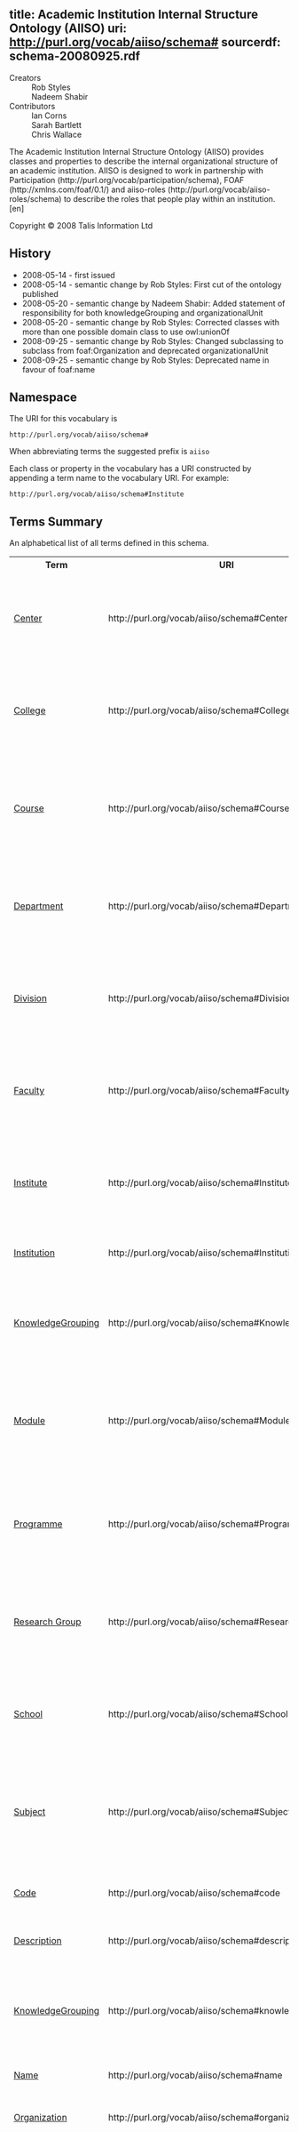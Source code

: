 title: Academic Institution Internal Structure Ontology (AIISO)
uri: http://purl.org/vocab/aiiso/schema#
sourcerdf: schema-20080925.rdf
----
<dl class="doc-info"><dt>Creators</dt><dd><div class="lit">Rob Styles</div></dd><dd><div class="lit">Nadeem Shabir</div></dd><dt>Contributors</dt><dd><div class="lit">Ian Corns</div></dd><dd><div class="lit">Sarah Bartlett</div></dd><dd><div class="lit">Chris Wallace</div></dd></dl><div class="lit">
			The Academic Institution Internal Structure Ontology (AIISO) provides classes and properties to describe the internal organizational structure of an academic institution. AIISO is designed to work in partnership with Participation (http://purl.org/vocab/participation/schema), FOAF (http://xmlns.com/foaf/0.1/) and aiiso-roles (http://purl.org/vocab/aiiso-roles/schema) to describe the roles that people play within an institution.
	<span class="lang">[en]</span></div><p>Copyright © 2008 Talis Information Ltd<p>
<h2 id="sec-history">History</h2>
<ul><li>2008-05-14 - first issued</li><li>2008-05-14 - semantic change by Rob Styles: First cut of the ontology published</li><li>2008-05-20 - semantic change by Nadeem Shabir: Added statement of responsibility for both knowledgeGrouping and organizationalUnit</li><li>2008-05-20 - semantic change by Rob Styles: Corrected classes with more than one possible domain class to use owl:unionOf</li><li>2008-09-25 - semantic change by Rob Styles: Changed subclassing to subclass from foaf:Organization and deprecated organizationalUnit</li><li>2008-09-25 - semantic change by Rob Styles: Deprecated name in favour of foaf:name</li></ul>
<h2 id="sec-namespace">Namespace</h2>
<p>The URI for this vocabulary is</p><pre><code>http://purl.org/vocab/aiiso/schema#</code></pre>
<p>When abbreviating terms the suggested prefix is <code>aiiso</code></p>
<p>Each class or property in the vocabulary has a URI constructed by appending a term name to the vocabulary URI. For example:</p><pre><code>http://purl.org/vocab/aiiso/schema#Institute</code></pre>

<h2 id="sec-summary">Terms Summary</h2>
<p>An alphabetical list of all terms defined in this schema.</p><table><tr><th>Term</th><th>URI</th><th>Description</th></tr>
<tr><td><a href="#Center">Center</a></td><td nowrap="nowrap">http://purl.org/vocab/aiiso/schema#Center</td></td><td>A Center is a group of people recognised by an organization as forming a cohesive group referred to by the organization as a center</td></tr>
<tr><td><a href="#College">College</a></td><td nowrap="nowrap">http://purl.org/vocab/aiiso/schema#College</td></td><td>A College is a group of people recognised by an organization as forming a cohesive group referred to by the organization as a college</td></tr>
<tr><td><a href="#Course">Course</a></td><td nowrap="nowrap">http://purl.org/vocab/aiiso/schema#Course</td></td><td>A Course is a KnowledgeGrouping that represents a cohesive collection of educational material referred to by the owning organization as a course</td></tr>
<tr><td><a href="#Department">Department</a></td><td nowrap="nowrap">http://purl.org/vocab/aiiso/schema#Department</td></td><td>A Department is a group of people recognised by an organization as forming a cohesive group referred to by the organization as a department</td></tr>
<tr><td><a href="#Division">Division</a></td><td nowrap="nowrap">http://purl.org/vocab/aiiso/schema#Division</td></td><td>A Division is a group of people recognised by an organization as forming a cohesive group referred to by the organization as a division</td></tr>
<tr><td><a href="#Faculty">Faculty</a></td><td nowrap="nowrap">http://purl.org/vocab/aiiso/schema#Faculty</td></td><td>A Faculty is a group of people recognised by an organization as forming a cohesive group referred to by the organization as a faculty</td></tr>
<tr><td><a href="#Institute">Institute</a></td><td nowrap="nowrap">http://purl.org/vocab/aiiso/schema#Institute</td></td><td>An Institute is a group of people recognised by an organization as forming a cohesive group referred to by the organization as an institute</td></tr>
<tr><td><a href="#Institution">Institution</a></td><td nowrap="nowrap">http://purl.org/vocab/aiiso/schema#Institution</td></td><td>An Institution is the upper most level of an academic institution</td></tr>
<tr><td><a href="#KnowledgeGrouping">KnowledgeGrouping</a></td><td nowrap="nowrap">http://purl.org/vocab/aiiso/schema#KnowledgeGrouping</td></td><td>A KnowledgeGrouping represents a collection of resources, learning objectives, timetables, and other materials</td></tr>
<tr><td><a href="#Module">Module</a></td><td nowrap="nowrap">http://purl.org/vocab/aiiso/schema#Module</td></td><td>A Module is a KnowledgeGrouping that represents a cohesive collection of educational material referred to by the owning organization as a module</td></tr>
<tr><td><a href="#Programme">Programme</a></td><td nowrap="nowrap">http://purl.org/vocab/aiiso/schema#Programme</td></td><td>A Programme is a KnowledgeGrouping that represents a cohesive collection of educational material referred to by the owning organization as a programme</td></tr>
<tr><td><a href="#ResearchGroup">Research Group</a></td><td nowrap="nowrap">http://purl.org/vocab/aiiso/schema#ResearchGroup</td></td><td>A Research Group is a group of people recognised by an organization as forming a cohesive group referred to by the organization as a research group</td></tr>
<tr><td><a href="#School">School</a></td><td nowrap="nowrap">http://purl.org/vocab/aiiso/schema#School</td></td><td>A School is a group of people recognised by an organization as forming a cohesive group referred to by the organization as a school</td></tr>
<tr><td><a href="#Subject">Subject</a></td><td nowrap="nowrap">http://purl.org/vocab/aiiso/schema#Subject</td></td><td>A Subject is a KnowledgeGrouping that represents a cohesive collection of educational material referred to by the owning organization as a subject</td></tr>
<tr><td><a href="#code">Code</a></td><td nowrap="nowrap">http://purl.org/vocab/aiiso/schema#code</td></td><td>The code used by an Institution to refer to a KnowledgeGrouping or Organization</td></tr>
<tr><td><a href="#description">Description</a></td><td nowrap="nowrap">http://purl.org/vocab/aiiso/schema#description</td></td><td>A Description of the KnowledgeGrouping or Organization</td></tr>
<tr><td><a href="#knowledgeGrouping">KnowledgeGrouping</a></td><td nowrap="nowrap">http://purl.org/vocab/aiiso/schema#knowledgeGrouping</td></td><td>A KnowledgeGrouping may be contained by another KnowledgeGrouping or an organizationalUnit using knowledgeGrouping</td></tr>
<tr><td><a href="#name">Name</a></td><td nowrap="nowrap">http://purl.org/vocab/aiiso/schema#name</td></td><td>Deprecated in favour of foaf:name</td></tr>
<tr><td><a href="#organization">Organization</a></td><td nowrap="nowrap">http://purl.org/vocab/aiiso/schema#organization</td></td><td>A foaf Organization may contain other subsidiary Organizations using organization</td></tr>
<tr><td><a href="#organizationalUnit">Organizational Unit</a></td><td nowrap="nowrap">http://purl.org/vocab/aiiso/schema#organizationalUnit</td></td><td>organizationalUnit is now deprecated, it was used to describe a group of people that form a part of an organizations institutional hierarchy</td></tr>
<tr><td><a href="#organizationalUnit">Organizational Unit</a></td><td nowrap="nowrap">http://purl.org/vocab/aiiso/schema#organizationalUnit</td></td><td>organizationalUnit is now deprecated, it was used to describe a group of people that form a part of an organizations institutional hierarchy</td></tr>
<tr><td><a href="#part_of">Part of</a></td><td nowrap="nowrap">http://purl.org/vocab/aiiso/schema#part_of</td></td><td>A foaf Organization may refer to its parent Organizations using part_of</td></tr>
<tr><td><a href="#responsibilityOf">Responsibility of</a></td><td nowrap="nowrap">http://purl.org/vocab/aiiso/schema#responsibilityOf</td></td><td></td></tr>
<tr><td><a href="#responsibleFor">Responsible for</a></td><td nowrap="nowrap">http://purl.org/vocab/aiiso/schema#responsibleFor</td></td><td></td></tr>
<tr><td><a href="#teaches">Teaches</a></td><td nowrap="nowrap">http://purl.org/vocab/aiiso/schema#teaches</td></td><td>An organization may specify the Knowledge Groupings that it teaches using this property</td></tr>
</table>
<h2 id="sec-terms">Properties and Classes</h2>

<h3 id="Center">Center</h3>
<p class="termuri"><strong>URI:</strong> <a href="http://purl.org/vocab/aiiso/schema#Center" class="uri">http://purl.org/vocab/aiiso/schema#Center</a></p><p class="terminfo">A Center is a group of people recognised by an organization as forming a cohesive group referred to by the organization as a center.</p>
<h4>Semantics</h4>
<p class="termsemantics">Being a member of this class implies also being a member of <a href="http://xmlns.com/foaf/0.1/Organization" class="uri">foaf:Organization</a>. </p>
<h4 id="sec-status">Status</h4>
<ul><li>2008-05-14 - first issued</li></ul>
<h3 id="College">College</h3>
<p class="termuri"><strong>URI:</strong> <a href="http://purl.org/vocab/aiiso/schema#College" class="uri">http://purl.org/vocab/aiiso/schema#College</a></p><p class="terminfo">A College is a group of people recognised by an organization as forming a cohesive group referred to by the organization as a college.</p>
<h4>Semantics</h4>
<p class="termsemantics">Being a member of this class implies also being a member of <a href="http://xmlns.com/foaf/0.1/Organization" class="uri">foaf:Organization</a>. </p>
<h4 id="sec-status">Status</h4>
<ul><li>2008-05-14 - first issued</li></ul>
<h3 id="Course">Course</h3>
<p class="termuri"><strong>URI:</strong> <a href="http://purl.org/vocab/aiiso/schema#Course" class="uri">http://purl.org/vocab/aiiso/schema#Course</a></p><p class="terminfo">A Course is a KnowledgeGrouping that represents a cohesive collection of educational material referred to by the owning organization as a course.</p>
<h4>Semantics</h4>
<p class="termsemantics">Being a member of this class implies also being a member of <a href="http://purl.org/vocab/aiiso/schema#KnowledgeGrouping" class="uri">KnowledgeGrouping</a>. </p>
<h4 id="sec-status">Status</h4>
<ul><li>2008-05-14 - first issued</li></ul>
<h3 id="Department">Department</h3>
<p class="termuri"><strong>URI:</strong> <a href="http://purl.org/vocab/aiiso/schema#Department" class="uri">http://purl.org/vocab/aiiso/schema#Department</a></p><p class="terminfo">A Department is a group of people recognised by an organization as forming a cohesive group referred to by the organization as a department.</p>
<h4>Semantics</h4>
<p class="termsemantics">Being a member of this class implies also being a member of <a href="http://xmlns.com/foaf/0.1/Organization" class="uri">foaf:Organization</a>. </p>
<h4 id="sec-status">Status</h4>
<ul><li>2008-05-14 - first issued</li></ul>
<h3 id="Division">Division</h3>
<p class="termuri"><strong>URI:</strong> <a href="http://purl.org/vocab/aiiso/schema#Division" class="uri">http://purl.org/vocab/aiiso/schema#Division</a></p><p class="terminfo">A Division is a group of people recognised by an organization as forming a cohesive group referred to by the organization as a division.</p>
<h4>Semantics</h4>
<p class="termsemantics">Being a member of this class implies also being a member of <a href="http://xmlns.com/foaf/0.1/Organization" class="uri">foaf:Organization</a>. </p>
<h4 id="sec-status">Status</h4>
<ul><li>2008-05-14 - first issued</li></ul>
<h3 id="Faculty">Faculty</h3>
<p class="termuri"><strong>URI:</strong> <a href="http://purl.org/vocab/aiiso/schema#Faculty" class="uri">http://purl.org/vocab/aiiso/schema#Faculty</a></p><p class="terminfo">A Faculty is a group of people recognised by an organization as forming a cohesive group referred to by the organization as a faculty.</p>
<h4>Semantics</h4>
<p class="termsemantics">Being a member of this class implies also being a member of <a href="http://xmlns.com/foaf/0.1/Organization" class="uri">foaf:Organization</a>. </p>
<h4 id="sec-status">Status</h4>
<ul><li>2008-05-14 - first issued</li></ul>
<h3 id="Institute">Institute</h3>
<p class="termuri"><strong>URI:</strong> <a href="http://purl.org/vocab/aiiso/schema#Institute" class="uri">http://purl.org/vocab/aiiso/schema#Institute</a></p><p class="terminfo">An Institute is a group of people recognised by an organization as forming a cohesive group referred to by the organization as an institute.</p>
<h4>Semantics</h4>
<p class="termsemantics">Being a member of this class implies also being a member of <a href="http://xmlns.com/foaf/0.1/Organization" class="uri">foaf:Organization</a>. </p>
<h4 id="sec-status">Status</h4>
<ul><li>2008-05-14 - first issued</li></ul>
<h3 id="Institution">Institution</h3>
<p class="termuri"><strong>URI:</strong> <a href="http://purl.org/vocab/aiiso/schema#Institution" class="uri">http://purl.org/vocab/aiiso/schema#Institution</a></p><p class="terminfo">An Institution is the upper most level of an academic institution.</p>
<h4>Semantics</h4>
<p class="termsemantics">Being a member of this class implies also being a member of <a href="http://xmlns.com/foaf/0.1/Organization" class="uri">foaf:Organization</a>. </p>
<h4 id="sec-status">Status</h4>
<ul><li>2008-05-14 - first issued</li></ul>
<h3 id="KnowledgeGrouping">KnowledgeGrouping</h3>
<p class="termuri"><strong>URI:</strong> <a href="http://purl.org/vocab/aiiso/schema#KnowledgeGrouping" class="uri">http://purl.org/vocab/aiiso/schema#KnowledgeGrouping</a></p><p class="terminfo">A KnowledgeGrouping represents a collection of resources, learning objectives, timetables, and other materials. The more specific subclasses of Subject, Programme, Course and Module are preferred.</p>
<h4>Semantics</h4>
<p class="termsemantics">No member of this class can also be a member of <a href="http://xmlns.com/foaf/0.1/Organization" class="uri">foaf:Organization</a>. Things are a member of this class if they are the value of <a href="http://purl.org/vocab/aiiso/schema#knowledgeGrouping" class="uri">KnowledgeGrouping</a> or <a href="http://purl.org/vocab/aiiso/schema#teaches" class="uri">Teaches</a>. </p>
<h4 id="sec-status">Status</h4>
<ul><li>2008-05-14 - first issued</li><li>2008-09-25 - semantic change by Rob Styles: Deprecated in favour of foaf:Organization</li></ul>
<h3 id="Module">Module</h3>
<p class="termuri"><strong>URI:</strong> <a href="http://purl.org/vocab/aiiso/schema#Module" class="uri">http://purl.org/vocab/aiiso/schema#Module</a></p><p class="terminfo">A Module is a KnowledgeGrouping that represents a cohesive collection of educational material referred to by the owning organization as a module.</p>
<h4>Semantics</h4>
<p class="termsemantics">Being a member of this class implies also being a member of <a href="http://purl.org/vocab/aiiso/schema#KnowledgeGrouping" class="uri">KnowledgeGrouping</a>. </p>
<h4 id="sec-status">Status</h4>
<ul><li>2008-05-14 - first issued</li></ul>
<h3 id="Programme">Programme</h3>
<p class="termuri"><strong>URI:</strong> <a href="http://purl.org/vocab/aiiso/schema#Programme" class="uri">http://purl.org/vocab/aiiso/schema#Programme</a></p><p class="terminfo">A Programme is a KnowledgeGrouping that represents a cohesive collection of educational material referred to by the owning organization as a programme.</p>
<h4>Semantics</h4>
<p class="termsemantics">Being a member of this class implies also being a member of <a href="http://purl.org/vocab/aiiso/schema#KnowledgeGrouping" class="uri">KnowledgeGrouping</a>. </p>
<h4 id="sec-status">Status</h4>
<ul><li>2008-05-14 - first issued</li></ul>
<h3 id="ResearchGroup">Research Group</h3>
<p class="termuri"><strong>URI:</strong> <a href="http://purl.org/vocab/aiiso/schema#ResearchGroup" class="uri">http://purl.org/vocab/aiiso/schema#ResearchGroup</a></p><p class="terminfo">A Research Group is a group of people recognised by an organization as forming a cohesive group referred to by the organization as a research group.</p>
<h4>Semantics</h4>
<p class="termsemantics">Being a member of this class implies also being a member of <a href="http://xmlns.com/foaf/0.1/Organization" class="uri">foaf:Organization</a>. </p>
<h4 id="sec-status">Status</h4>
<ul><li>2008-05-14 - first issued</li></ul>
<h3 id="School">School</h3>
<p class="termuri"><strong>URI:</strong> <a href="http://purl.org/vocab/aiiso/schema#School" class="uri">http://purl.org/vocab/aiiso/schema#School</a></p><p class="terminfo">A School is a group of people recognised by an organization as forming a cohesive group referred to by the organization as a school. This class refers schools within a higher education institution such as &#39;Harvard Law School&#39; it does not refer to schools involved in earlier education.</p>
<h4>Semantics</h4>
<p class="termsemantics">Being a member of this class implies also being a member of <a href="http://xmlns.com/foaf/0.1/Organization" class="uri">foaf:Organization</a>. </p>
<h4 id="sec-status">Status</h4>
<ul><li>2008-05-14 - first issued</li></ul>
<h3 id="Subject">Subject</h3>
<p class="termuri"><strong>URI:</strong> <a href="http://purl.org/vocab/aiiso/schema#Subject" class="uri">http://purl.org/vocab/aiiso/schema#Subject</a></p><p class="terminfo">A Subject is a KnowledgeGrouping that represents a cohesive collection of educational material referred to by the owning organization as a subject.</p>
<h4>Semantics</h4>
<p class="termsemantics">Being a member of this class implies also being a member of <a href="http://purl.org/vocab/aiiso/schema#KnowledgeGrouping" class="uri">KnowledgeGrouping</a>. </p>
<h4 id="sec-status">Status</h4>
<ul><li>2008-05-14 - first issued</li></ul>
<h3 id="code">Code</h3>
<p class="termuri"><strong>URI:</strong> <a href="http://purl.org/vocab/aiiso/schema#code" class="uri">http://purl.org/vocab/aiiso/schema#code</a></p><p class="terminfo">The code used by an Institution to refer to a KnowledgeGrouping or Organization.</p>
<h4>Semantics</h4>
<p class="termsemantics">Having this property implies being a class that is the union of <a href="http://purl.org/vocab/aiiso/schema#KnowledgeGrouping" class="uri">KnowledgeGrouping</a> and <a href="http://xmlns.com/foaf/0.1/Organization" class="uri">foaf:Organization</a>. Every value of this property is a <a href="http://www.w3.org/2001/XMLSchema#string" class="uri">xsd:string</a>. </p>
<h4 id="sec-status">Status</h4>
<ul><li>2008-05-14 - first issued</li><li>2008-05-20 - semantic change by Rob Styles: Corrected the domain to use an owl:unionOf the two classes, allowing subjects of this property to be either a Knowledge Grouping or an organizational Unit rather than having to be both.</li></ul>
<h3 id="description">Description</h3>
<p class="termuri"><strong>URI:</strong> <a href="http://purl.org/vocab/aiiso/schema#description" class="uri">http://purl.org/vocab/aiiso/schema#description</a></p><p class="terminfo">A Description of the KnowledgeGrouping or Organization.</p>
<h4>Semantics</h4>
<p class="termsemantics">Having this property implies being a class that is the union of <a href="http://purl.org/vocab/aiiso/schema#KnowledgeGrouping" class="uri">KnowledgeGrouping</a> and <a href="http://xmlns.com/foaf/0.1/Organization" class="uri">foaf:Organization</a>. Every value of this property is a <a href="http://www.w3.org/2001/XMLSchema#string" class="uri">xsd:string</a>. </p>
<h4 id="sec-status">Status</h4>
<ul><li>2008-05-14 - first issued</li><li>2008-05-20 - semantic change by Rob Styles: Corrected the domain to use an owl:unionOf the two classes, allowing subjects of this property to be either a Knowledge Grouping or an organizational Unit rather than having to be both.</li></ul>
<h3 id="knowledgeGrouping">KnowledgeGrouping</h3>
<p class="termuri"><strong>URI:</strong> <a href="http://purl.org/vocab/aiiso/schema#knowledgeGrouping" class="uri">http://purl.org/vocab/aiiso/schema#knowledgeGrouping</a></p><p class="terminfo">A KnowledgeGrouping may be contained by another KnowledgeGrouping or an organizationalUnit using knowledgeGrouping.</p>
<h4>Semantics</h4>
<p class="termsemantics">Having this property implies being a class that is the union of <a href="http://purl.org/vocab/aiiso/schema#KnowledgeGrouping" class="uri">KnowledgeGrouping</a> and <a href="http://xmlns.com/foaf/0.1/Organization" class="uri">foaf:Organization</a>. Every value of this property is a <a href="http://purl.org/vocab/aiiso/schema#KnowledgeGrouping" class="uri">KnowledgeGrouping</a>. </p>
<h4 id="sec-status">Status</h4>
<ul><li>2008-05-14 - first issued</li><li>2008-05-20 - semantic change by Rob Styles: Corrected the domain to use an owl:unionOf the two classes, allowing subjects of this property to be either a Knowledge Grouping or an organizational Unit rather than having to be both.</li><li>2008-09-25 - semantic change by Rob Styles: Deprecated due to poor and ambiguous naming</li></ul>
<h3 id="name">Name</h3>
<p class="termuri"><strong>URI:</strong> <a href="http://purl.org/vocab/aiiso/schema#name" class="uri">http://purl.org/vocab/aiiso/schema#name</a></p><p class="terminfo">Deprecated in favour of foaf:name. The name given to a KnowledgeGrouping or Organization.</p>
<h4>Semantics</h4>
<p class="termsemantics">Having this property implies being a class that is the union of <a href="http://purl.org/vocab/aiiso/schema#KnowledgeGrouping" class="uri">KnowledgeGrouping</a> and <a href="http://xmlns.com/foaf/0.1/Organization" class="uri">foaf:Organization</a>. Every value of this property is a <a href="http://www.w3.org/2001/XMLSchema#string" class="uri">xsd:string</a>. It is a sub-property of <a href="http://www.w3.org/2000/01/rdf-schema#Label" class="uri">rdfs:Label</a>. </p>
<h4 id="sec-status">Status</h4>
<ul><li>2008-05-14 - first issued</li><li>2008-05-20 - semantic change by Rob Styles: Corrected the domain to use an owl:unionOf the two classes, allowing subjects of this property to be either a Knowledge Grouping or an organizational Unit rather than having to be both.</li><li>2008-09-25 - semantic change by Rob Styles: Deprecated in favour of foaf:name</li></ul>
<h3 id="organization">Organization</h3>
<p class="termuri"><strong>URI:</strong> <a href="http://purl.org/vocab/aiiso/schema#organization" class="uri">http://purl.org/vocab/aiiso/schema#organization</a></p><p class="terminfo">A foaf Organization may contain other subsidiary Organizations using organization.</p>
<h4>Semantics</h4>
<p class="termsemantics">Having this property implies being a <a href="http://xmlns.com/foaf/0.1/Organization" class="uri">foaf:Organization</a>. Every value of this property is a <a href="http://xmlns.com/foaf/0.1/Organization" class="uri">foaf:Organization</a>. It is the inverse of <a href="http://purl.org/vocab/aiiso/schema#part_of" class="uri">Part of</a></p>
<h4 id="sec-status">Status</h4>
<ul><li>2008-09-25 - first issued</li><li>2008-09-25 - semantic change by Rob Styles: introduced to replace organizationalUnit</li></ul>
<h3 id="organizationalUnit">Organizational Unit</h3>
<p class="termuri"><strong>URI:</strong> <a href="http://purl.org/vocab/aiiso/schema#organizationalUnit" class="uri">http://purl.org/vocab/aiiso/schema#organizationalUnit</a></p><p class="terminfo">organizationalUnit is now deprecated, it was used to describe a group of people that form a part of an organizations institutional hierarchy. More specific classes of Institution, Department, Faculty, School, College, Center, Division and Institute exist were previously subclassed from here. They now subclass foaf:Organization.</p>
<h4>Semantics</h4>
<p class="termsemantics">Having this property implies being a <a href="http://xmlns.com/foaf/0.1/Organization" class="uri">foaf:Organization</a>. Every value of this property is a <a href="http://xmlns.com/foaf/0.1/Organization" class="uri">foaf:Organization</a>. </p>
<h4 id="sec-status">Status</h4>
<ul><li>2008-05-14 - first issued</li><li>2008-05-14 - first issued</li><li>2008-09-25 - semantic change by Rob Styles: Deprecated due to poor and ambiguous naming</li><li>2008-09-25 - semantic change by Rob Styles: Deprecated in favour of foaf:Organization</li></ul>
<h3 id="organizationalUnit">Organizational Unit</h3>
<p class="termuri"><strong>URI:</strong> <a href="http://purl.org/vocab/aiiso/schema#organizationalUnit" class="uri">http://purl.org/vocab/aiiso/schema#organizationalUnit</a></p><p class="terminfo">organizationalUnit is now deprecated, it was used to describe a group of people that form a part of an organizations institutional hierarchy. More specific classes of Institution, Department, Faculty, School, College, Center, Division and Institute exist were previously subclassed from here. They now subclass foaf:Organization.</p>
<h4>Semantics</h4>
<p class="termsemantics">Having this property implies being a <a href="http://xmlns.com/foaf/0.1/Organization" class="uri">foaf:Organization</a>. Every value of this property is a <a href="http://xmlns.com/foaf/0.1/Organization" class="uri">foaf:Organization</a>. </p>
<h4 id="sec-status">Status</h4>
<ul><li>2008-05-14 - first issued</li><li>2008-05-14 - first issued</li><li>2008-09-25 - semantic change by Rob Styles: Deprecated due to poor and ambiguous naming</li><li>2008-09-25 - semantic change by Rob Styles: Deprecated in favour of foaf:Organization</li></ul>
<h3 id="part_of">Part of</h3>
<p class="termuri"><strong>URI:</strong> <a href="http://purl.org/vocab/aiiso/schema#part_of" class="uri">http://purl.org/vocab/aiiso/schema#part_of</a></p><p class="terminfo">A foaf Organization may refer to its parent Organizations using part_of.</p>
<h4>Semantics</h4>
<p class="termsemantics">Having this property implies being a <a href="http://xmlns.com/foaf/0.1/Organization" class="uri">foaf:Organization</a>. Every value of this property is a <a href="http://xmlns.com/foaf/0.1/Organization" class="uri">foaf:Organization</a>. It is the inverse of <a href="http://purl.org/vocab/aiiso/schema#organization" class="uri">Organization</a></p>
<h4 id="sec-status">Status</h4>
<ul><li>2008-09-25 - first issued</li><li>2008-09-25 - semantic change by Rob Styles: introduced to replace organizationalUnit</li></ul>
<h3 id="responsibilityOf">Responsibility of</h3>
<p class="termuri"><strong>URI:</strong> <a href="http://purl.org/vocab/aiiso/schema#responsibilityOf" class="uri">http://purl.org/vocab/aiiso/schema#responsibilityOf</a></p><p class="terminfo"></p>
<h4>Semantics</h4>
<p class="termsemantics">Having this property implies being a class that is the union of <a href="http://purl.org/vocab/aiiso/schema#KnowledgeGrouping" class="uri">KnowledgeGrouping</a> and <a href="http://xmlns.com/foaf/0.1/Organization" class="uri">foaf:Organization</a>. Every value of this property is a <a href="http://xmlns.com/foaf/spec/Agent" class="uri">spec:Agent</a>. It is the inverse of <a href="http://purl.org/vocab/aiiso/schema#responsibleFor" class="uri">Responsible for</a></p>
<h4 id="sec-status">Status</h4>
<ul><li>2008-05-20 - first issued</li></ul>
<h3 id="responsibleFor">Responsible for</h3>
<p class="termuri"><strong>URI:</strong> <a href="http://purl.org/vocab/aiiso/schema#responsibleFor" class="uri">http://purl.org/vocab/aiiso/schema#responsibleFor</a></p><p class="terminfo"></p>
<h4>Semantics</h4>
<p class="termsemantics">Having this property implies being a <a href="http://xmlns.com/foaf/spec/Agent" class="uri">msg0:Agent</a>. Every value of this property is a class that is the union of <a href="http://purl.org/vocab/aiiso/schema#KnowledgeGrouping" class="uri">KnowledgeGrouping</a> and <a href="http://xmlns.com/foaf/0.1/Organization" class="uri">foaf:Organization</a>. It is the inverse of <a href="http://purl.org/vocab/aiiso/schema#responsibilityOf" class="uri">Responsibility of</a></p>
<h4 id="sec-status">Status</h4>
<ul><li>2008-09-25 - first issued</li><li>2008-09-25 - semantic change by Rob Styles: Added as inverse of Responsibility Of</li></ul>
<h3 id="teaches">Teaches</h3>
<p class="termuri"><strong>URI:</strong> <a href="http://purl.org/vocab/aiiso/schema#teaches" class="uri">http://purl.org/vocab/aiiso/schema#teaches</a></p><p class="terminfo">An organization may specify the Knowledge Groupings that it teaches using this property.</p>
<h4>Semantics</h4>
<p class="termsemantics">Having this property implies being a <a href="http://xmlns.com/foaf/0.1/Organization" class="uri">foaf:Organization</a>. Every value of this property is a <a href="http://purl.org/vocab/aiiso/schema#KnowledgeGrouping" class="uri">KnowledgeGrouping</a>. </p>
<h4 id="sec-status">Status</h4>
<ul><li>2008-09-25 - first issued</li></ul>
<h2 id="sec-examples">Other Information</h2>
<table width="100%"><tr><th valign="top" class="odd"><div class="label"><a href="http://www.w3.org/1999/02/22-rdf-syntax-ns#type" class="uri">Type</a></div></th><td valign="top" width="80%" class="odd"><div class="res"><a href="http://www.w3.org/2002/07/owl#Ontology" class="uri">owl:Ontology</a></div></td></tr>
<tr><th valign="top" class="even"><div class="label"><a href="http://purl.org/dc/elements/1.1/date" class="uri">Date</a></div></th><td valign="top" width="80%" class="even"><div class="lit">2008-05-20</div></td></tr>
<tr><th valign="top" class="odd"><div class="label"><a href="http://purl.org/dc/elements/1.1/identifier" class="uri">Identifier</a></div></th><td valign="top" width="80%" class="odd"><div class="lit">http://purl.org/vocab/aiiso/schema-20080925</div></td></tr>
<tr><th valign="top" class="even"><div class="label"><a href="http://purl.org/dc/terms/isVersionOf" class="uri">Version of</a></div></th><td valign="top" width="80%" class="even"><div class="res"><a href="http://purl.org/vocab/aiiso/schema#" class="uri">Academic Institution Internal Structure Ontology (AIISO)</a><br />
			The Academic Institution Internal Structure Ontology (AIISO) provides classes and properties to describe the internal organizational structure of an academic institution. AIISO is designed to work in partnership with Participation (http://purl.org/vocab/participation/schema), FOAF (http://xmlns.com/foaf/0.1/) and aiiso-roles (http://purl.org/vocab/aiiso-roles/schema) to describe the roles that people play within an institution.
	</div></td></tr>
<tr><th valign="top" class="odd"><div class="label"><a href="http://purl.org/vocab/vann/usageNote" class="uri">Usage </a></div></th><td valign="top" width="80%" class="odd"><div class="res">file:///home/iand/web/vocabdotorg/www/src/aiiso/usagenote.html</div></td></tr>
<tr><th valign="top" class="even"><div class="label"><a href="http://purl.org/dc/terms/replaces" class="uri">Replaces</a></div></th><td valign="top" width="80%" class="even"><div class="res"><a href="http://purl.org/vocab/aiiso/schema-20080520" class="uri">aiiso:schema-20080520</a></div></td></tr>
<tr><th valign="top" class="odd"><div class="label"><a href="http://purl.org/dc/terms/hasFormat" class="uri">s</a></div></th><td valign="top" width="80%" class="odd"><div class="res"><a href="http://purl.org/vocab/aiiso/schema-20080925.html" class="uri">Http://purl.org/vocab/aiiso/schema-20080925.html</a></div><div class="res"><a href="http://purl.org/vocab/aiiso/schema-20080925.rdf" class="uri">Http://purl.org/vocab/aiiso/schema-20080925.rdf</a></div></td></tr>
</table>